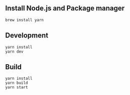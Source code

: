 ## Install Node.js and Package manager

    brew install yarn

## Development

    yarn install
    yarn dev

## Build

    yarn install
    yarn build
    yarn start
